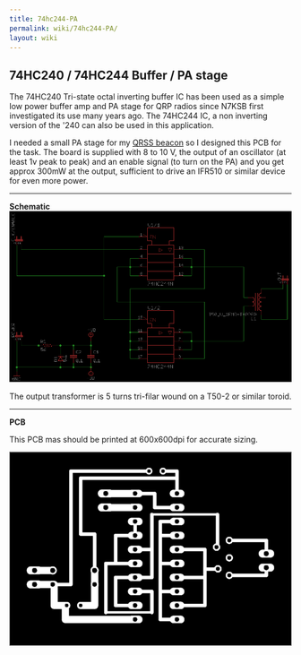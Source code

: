 ```yaml
---
title: 74hc244-PA
permalink: wiki/74hc244-PA/
layout: wiki
---
```


74HC240 / 74HC244 Buffer / PA stage
-----------------------------------

The 74HC240 Tri-state octal inverting buffer IC has been used as a
simple low power buffer amp and PA stage for QRP radios since N7KSB
first investigated its use many years ago. The 74HC244 IC, a non
inverting version of the '240 can also be used in this application.

I needed a small PA stage for my [QRSS beacon](/wiki/QRSS_Beacon "wikilink")
so I designed this PCB for the task. The board is supplied with 8 to 10
V, the output of an oscillator (at least 1v peak to peak) and an enable
signal (to turn on the PA) and you get approx 300mW at the output,
sufficient to drive an IFR510 or similar device for even more power.

------------------------------------------------------------------------

**Schematic** ![](Sch-small.png "fig:Sch-small.png")

The output transformer is 5 turns tri-filar wound on a T50-2 or similar
toroid.

------------------------------------------------------------------------

**PCB**

This PCB mas should be printed at 600x600dpi for accurate sizing.

![](800px-74hc244Pcb.png "800px-74hc244Pcb.png")
